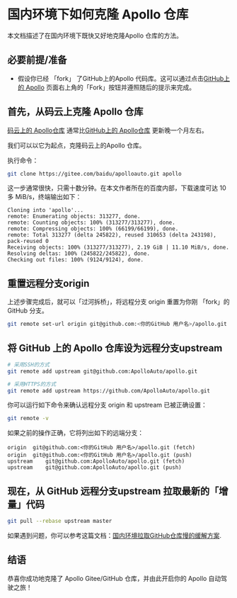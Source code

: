# 国内环境下如何克隆 Apollo 仓库

本文档描述了在国内环境下既快又好地克隆Apollo 仓库的方法。

## 必要前提/准备

- 假设你已经 「fork」 了GitHub上的Apollo 代码库。这可以通过点击[GitHub上的 Apollo](https://github.com/ApolloAuto/apollo.git) 页面右上角的「Fork」按钮并遵照随后的提示来完成。

##  首先，从码云上克隆 Apollo 仓库

[码云上的 Apollo仓库](https://gitee.com/baidu/apolloauto.git) 通常比[GitHub上的 Apollo仓库](https://github.com/ApolloAuto/apollo.git) 更新晚一个月左右。

我们可以以它为起点，克隆码云上的Apollo 仓库。

执行命令：

```bash
git clone https://gitee.com/baidu/apolloauto.git apollo
```

这一步通常很快，只需十数分钟。在本文作者所在的百度内部，下载速度可达 10 多 MiB/s，终端输出如下：

```text
Cloning into 'apollo'...
remote: Enumerating objects: 313277, done.
remote: Counting objects: 100% (313277/313277), done.
remote: Compressing objects: 100% (66199/66199), done.
remote: Total 313277 (delta 245822), reused 310653 (delta 243198), pack-reused 0
Receiving objects: 100% (313277/313277), 2.19 GiB | 11.10 MiB/s, done.
Resolving deltas: 100% (245822/245822), done.
Checking out files: 100% (9124/9124), done.
```

##  重置远程分支origin

上述步骤完成后，就可以「过河拆桥」，将远程分支 origin 重置为你刚 「fork」的GitHub 分支。

```bash
git remote set-url origin git@github.com:<你的GitHub 用户名>/apollo.git
```

## 将 GitHub 上的 Apollo 仓库设为远程分支upstream

```bash
# 采用SSH的方式
git remote add upstream git@github.com:ApolloAuto/apollo.git

# 采用HTTPS的方式
git remote add upstream https://github.com/ApolloAuto/apollo.git
```

你可以运行如下命令来确认远程分支 origin 和 upstream 已被正确设置：

```bash
git remote -v
```

如果之前的操作正确，它将列出如下的远端分支：

```text
origin	git@github.com:<你的GitHub 用户名>/apollo.git (fetch)
origin	git@github.com:<你的GitHub 用户名>/apollo.git (push)
upstream	git@github.com:ApolloAuto/apollo.git (fetch)
upstream	git@github.com:ApolloAuto/apollo.git (push)
```

## 现在，从 GitHub 远程分支upstream 拉取最新的「增量」代码
 
```bash
git pull --rebase upstream master
```

如果遇到问题，你可以参考这篇文档：[国内环境拉取GitHub仓库慢的缓解方案](how_to_solve_slow_pull_from_cn.md).

## 结语

恭喜你成功地克隆了 Apollo Gitee/GitHub 仓库，并由此开启你的 Apollo 自动驾驶之旅！

